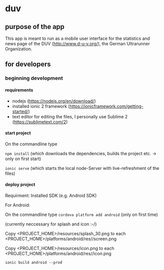 # duv
## purpose of the app
This app is meant to run as a mobile user interface for the statistics and news page of the DUV (http://www.d-u-v.org/), the German Ultrarunner Organization.

## for developers
### beginning development
#### requirements
- nodejs (https://nodejs.org/en/download/)
- installed ionic 2 framework (https://ionicframework.com/getting-started/)
- text editor for editing the files, I personally use Sublime 2 (https://sublimetext.com/2)

#### start project
On the commandline type

`npm install`  (which downloads the dependencies, builds the project etc. -> only on first start)

`ionic serve` (which starts the local node-Server with live-refreshment of the files)

#### deploy project
Requirment: Installed SDK (e.g. Android SDK)

For Android:

On the commandline type 
`cordova platform add android` (only on first time)

(currently neccessary for splash and icon :-/)

Copy <PROJECT_HOME>/resources/splash_30.png to each <PROJECT_HOME>/platforms/android/res/<xxx>/screen.png

Copy <PROJECT_HOME>/resources/icon.png to each <PROJECT_HOME>/platforms/android/res/<xxx>/icon.png

`ionic build android --prod`
